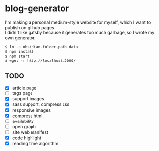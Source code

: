 # blog-generator

I'm making a personal medium-style website for myself, which I want to publish on github pages  
I didn't like gatsby because it generates too much garbage, so I wrote my own generator.

```bash
$ ln -s obsidian-folder-path data
$ npm install
$ npm start
$ wget -r http://localhost:3000/
```

## TODO
- [x] article page
- [ ] tags page
- [x] support images
- [x] sass support, compress css  
- [x] responsive images
- [x] compress html
- [ ] availability
- [ ] open graph
- [ ] site web manifest
- [x] code highlight
- [x] reading time algorithm